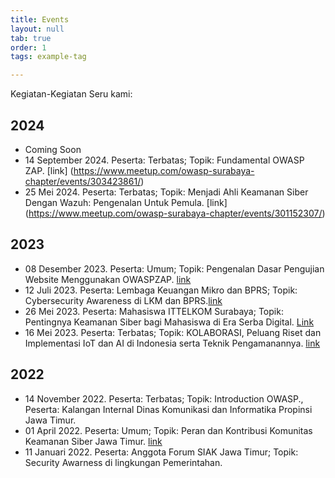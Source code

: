 ```yaml
---
title: Events
layout: null
tab: true
order: 1
tags: example-tag

---
```

Kegiatan-Kegiatan Seru kami:
## 2024
* Coming Soon
* 14 September 2024. Peserta: Terbatas; Topik: Fundamental OWASP ZAP. [link] (https://www.meetup.com/owasp-surabaya-chapter/events/303423861/)
* 25 Mei 2024. Peserta: Terbatas; Topik: Menjadi Ahli Keamanan Siber Dengan Wazuh: Pengenalan Untuk Pemula. [link] (https://www.meetup.com/owasp-surabaya-chapter/events/301152307/)
## 2023
* 08 Desember 2023. Peserta: Umum; Topik: Pengenalan Dasar Pengujian Website Menggunakan OWASPZAP. [link](https://www.instagram.com/p/C0s7zypL4Jl/?img_index=2)
* 12 Juli 2023. Peserta: Lembaga Keuangan Mikro dan BPRS; Topik: Cybersecurity Awareness di LKM dan BPRS.[link](https://www.instagram.com/p/CuO3EA4rQNF/?utm_source=ig_web_copy_link&igshid=YzZhZTZiNWI3Nw==)
* 26 Mei 2023. Peserta: Mahasiswa ITTELKOM Surabaya; Topik: Pentingnya Keamanan Siber bagi Mahasiswa di Era Serba Digital. [Link](https://www.meetup.com/owasp-surabaya-chapter/events/293730438/)
* 16 Mei 2023. Peserta: Terbatas; Topik: KOLABORASI, Peluang Riset dan Implementasi IoT dan AI di Indonesia serta Teknik Pengamanannya. [link](https://www.meetup.com/owasp-surabaya-chapter/events/293490300/)
## 2022
* 14 November 2022. Peserta: Terbatas; Topik: Introduction OWASP., Peserta: Kalangan Internal Dinas Komunikasi dan Informatika Propinsi Jawa Timur.
* 01 April 2022. Peserta: Umum; Topik: Peran dan Kontribusi Komunitas Keamanan Siber Jawa Timur. [link](https://www.meetup.com/owasp-surabaya-chapter/events/284647390/)
* 11 Januari 2022. Peserta: Anggota Forum SIAK Jawa Timur; Topik: Security Awarness di lingkungan Pemerintahan. 